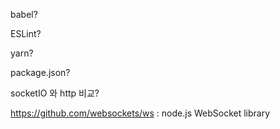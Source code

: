 babel?

ESLint?

yarn?

package.json?

socketIO 와 http 비교?

https://github.com/websockets/ws : node.js WebSocket library

